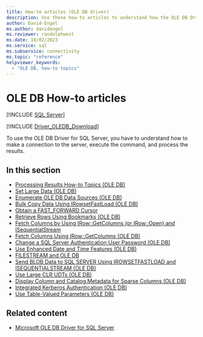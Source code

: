```yaml
---
title: How-to articles (OLE DB driver)
description: Use these how-to articles to understand how the OLE DB Driver for SQL Server connects to a server, runs a command, and processes results.
author: David-Engel
ms.author: davidengel
ms.reviewer: randolphwest
ms.date: 10/02/2023
ms.service: sql
ms.subservice: connectivity
ms.topic: "reference"
helpviewer_keywords:
  - "OLE DB, how-to topics"
---
```

# OLE DB How-to articles

[!INCLUDE [SQL Server](../../../includes/applies-to-version/sql-asdb-asdbmi-asa-pdw.md)]

[!INCLUDE [Driver_OLEDB_Download](../../../includes/driver_oledb_download.md)]

To use the OLE DB Driver for SQL Server, you have to understand how to make a connection to the server, execute the command, and process the results.

## In this section

- [Processing Results How-to Topics (OLE DB)](results/processing-results-how-to-topics-ole-db.md)
- [Set Large Data (OLE DB)](set-large-data-ole-db.md)
- [Enumerate OLE DB Data Sources (OLE DB)](enumerate-ole-db-data-sources-ole-db.md)
- [Bulk Copy Data Using IRowsetFastLoad (OLE DB)](bulk-copy-data-using-irowsetfastload-ole-db.md)
- [Obtain a FAST_FORWARD Cursor](obtain-a-fast-forward-cursor.md)
- [Retrieve Rows Using Bookmarks (OLE DB)](retrieve-rows-using-bookmarks-ole-db.md)
- [Fetch Columns by Using IRow::GetColumns (or IRow::Open) and ISequentialStream](fetch-columns-using-irow-getcolumns-or-irow-open-and-isequentialstream.md)
- [Fetch Columns Using IRow::GetColumns (OLE DB)](fetch-columns-using-irow-getcolumns-ole-db.md)
- [Change a SQL Server Authentication User Password (OLE DB)](change-a-sql-server-authentication-user-password-ole-db.md)
- [Use Enhanced Date and Time Features (OLE DB)](use-enhanced-date-and-time-features-ole-db.md)
- [FILESTREAM and OLE DB](filestream/filestream-and-ole-db.md)
- [Send BLOB Data to SQL SERVER Using IROWSETFASTLOAD and ISEQUENTIALSTREAM (OLE DB)](send-blob-data-to-sql-server-using-irowsetfastload-and-isequentialstream-ole-db.md)
- [Use Large CLR UDTs (OLE DB)](use-large-clr-udts-ole-db.md)
- [Display Column and Catalog Metadata for Sparse Columns (OLE DB)](display-column-and-catalog-metadata-for-sparse-columns-ole-db.md)
- [Integrated Kerberos Authentication (OLE DB)](integrated-kerberos-authentication-ole-db.md)
- [Use Table-Valued Parameters (OLE DB)](use-table-valued-parameters-ole-db.md)

## Related content

- [Microsoft OLE DB Driver for SQL Server](../oledb-driver-for-sql-server.md)
